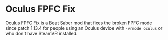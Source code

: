 ﻿# Oculus FPFC Fix

Oculus FPFC Fix is a Beat Saber mod that fixes the broken FPFC mode since patch 1.13.4 for people using an Oculus device with `-vrmode oculus` or who don't have SteamVR installed.
